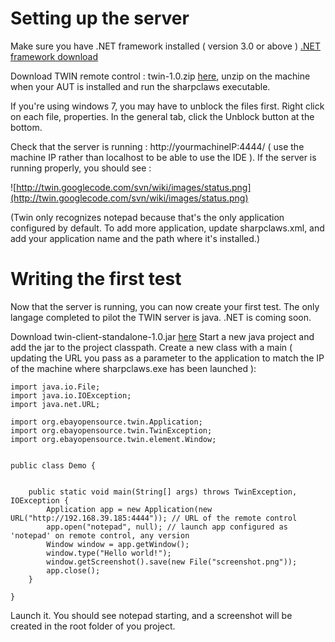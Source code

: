 # Setting up the server #

Make sure you have .NET framework installed ( version  3.0 or above ) [.NET framework download](http://www.microsoft.com/net/download.aspx)

Download TWIN remote control : twin-1.0.zip [here](http://code.google.com/p/twin/downloads/list), unzip on the machine when your AUT is installed and run the sharpclaws executable.

If you're using windows 7, you may have to unblock the files first. Right click on each file, properties. In the general tab, click the Unblock button at the bottom.

Check that the server is running : http://yourmachineIP:4444/ ( use the machine IP rather than localhost to be able to use the IDE ).
If the server is running properly, you should see :

![http://twin.googlecode.com/svn/wiki/images/status.png](http://twin.googlecode.com/svn/wiki/images/status.png)

(Twin only recognizes notepad because that's the only application configured by default.
To add more application, update sharpclaws.xml, and add your application name and the path where it's installed.)


# Writing the first test #

Now that the server is running, you can now create your first test. The only langage completed to pilot the TWIN server is java. .NET is coming soon.

Download twin-client-standalone-1.0.jar [here](http://code.google.com/p/twin/downloads/list)
Start a new java project and add the jar to the project classpath.
Create a new class with a main ( updating the URL you pass as a parameter to the application to match the IP of the machine where sharpclaws.exe has been launched ):

```
import java.io.File;
import java.io.IOException;
import java.net.URL;

import org.ebayopensource.twin.Application;
import org.ebayopensource.twin.TwinException;
import org.ebayopensource.twin.element.Window;


public class Demo {

	
	public static void main(String[] args) throws TwinException, IOException {
		Application app = new Application(new URL("http://192.168.39.185:4444")); // URL of the remote control
		app.open("notepad", null); // launch app configured as 'notepad' on remote control, any version
		Window window = app.getWindow();
		window.type("Hello world!");
		window.getScreenshot().save(new File("screenshot.png"));
		app.close();
	}

}
```

Launch it.
You should see notepad starting, and a screenshot will be created in the root folder of you project.